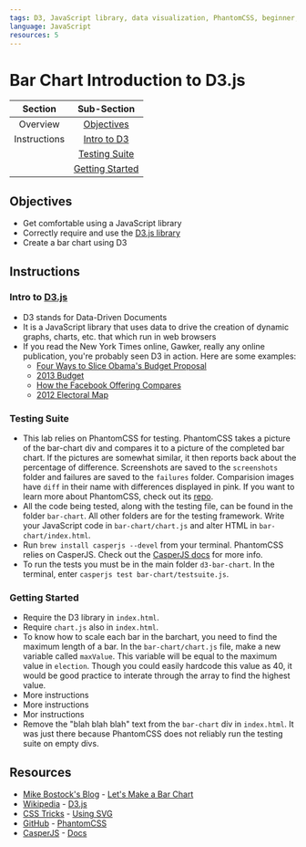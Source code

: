 ```yaml
---
tags: D3, JavaScript library, data visualization, PhantomCSS, beginner, WIP
language: JavaScript
resources: 5
---
```


# Bar Chart Introduction to D3.js

|Section| Sub-Section | 
|:------:|:-------------:|
|Overview| [Objectives](#objectives)| 
|Instructions| [Intro to D3](#intro-to-d3js)| 
|| [Testing Suite](#testing-suite)
|| [Getting Started](#getting-started)|

## Objectives
* Get comfortable using a JavaScript library
* Correctly require and use the [D3.js library](https://github.com/mbostock/d3/wiki)
* Create a bar chart using D3

## Instructions
### Intro to [D3.js](http://en.wikipedia.org/wiki/D3.js)
* D3 stands for Data-Driven Documents
* It is a JavaScript library that uses data to drive the creation of dynamic graphs, charts, etc. that which run in web browsers
* If you read the New York Times online, Gawker, really any online publication, you're probably seen D3 in action. Here are some examples:
  * [Four Ways to Slice Obama's Budget Proposal](http://www.nytimes.com/interactive/2012/02/13/us/politics/2013-budget-proposal-graphic.html)
  * [2013 Budget](http://www.brightpointinc.com/interactive/budget/index.html?source=d3js)
  * [How the Facebook Offering Compares](http://www.nytimes.com/interactive/2012/05/17/business/dealbook/how-the-facebook-offering-compares.html)
  * [2012 Electoral Map](http://elections.nytimes.com/2012/ratings/electoral-map)

### Testing Suite
* This lab relies on PhantomCSS for testing. PhantomCSS takes a picture of the bar-chart div and compares it to a picture of the completed bar chart. If the pictures are somewhat similar, it then reports back about the percentage of difference. Screenshots are saved to the `screenshots` folder and failures are saved to the `failures` folder. Comparision images have `diff` in their name with differences displayed in pink. If you want to learn more about PhantomCSS, check out its [repo](https://github.com/Huddle/PhantomCSS).
* All the code being tested, along with the testing file, can be found in the folder `bar-chart`. All other folders are for the testing framework. Write your JavaScript code in `bar-chart/chart.js` and alter HTML in `bar-chart/index.html`. 
* Run `brew install casperjs --devel` from your terminal. PhantomCSS relies on CasperJS. Check out the [CasperJS docs](http://casperjs.org/) for more info.
* To run the tests you must be in the main folder `d3-bar-chart`. In the terminal, enter `casperjs test bar-chart/testsuite.js`.

### Getting Started
* Require the D3 library in `index.html`.
* Require `chart.js` also in `index.html`.
* To know how to scale each bar in the barchart, you need to find the maximum length of a bar. In the `bar-chart/chart.js` file, make a new variable called `maxValue`. This variable will be equal to the maximum value in `election`. Though you could easily hardcode this value as 40, it would be good practice to interate through the array to find the highest value.
* More instructions
* More instructions
* Mor instructions
* Remove the "blah blah blah" text from the `bar-chart` div in `index.html`. It was just there because PhantomCSS does not reliably run the testing suite on empty divs.


## Resources
* [Mike Bostock's Blog](http://bost.ocks.org/mike/) - [Let's Make a Bar Chart](http://bost.ocks.org/mike/bar/)
* [Wikipedia](http://en.wikipedia.org/) - [D3.js](http://en.wikipedia.org/wiki/D3.js)
* [CSS Tricks](http://css-tricks.com/) - [Using SVG](http://css-tricks.com/using-svg/)
* [GitHub](https://github.com/) - [PhantomCSS](https://github.com/Huddle/PhantomCSS)
* [CasperJS](http://casperjs.org/) - [Docs](http://casperjs.readthedocs.org/en/latest/)
